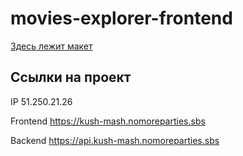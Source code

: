 # movies-explorer-frontend

[Здесь лежит макет](https://drive.google.com/file/d/16EehAkxKaryJtKdKe2U0BVKdB2Z-chwN/view?usp=sharing)

## Ссылки на проект

IP 51.250.21.26

Frontend https://kush-mash.nomoreparties.sbs

Backend https://api.kush-mash.nomoreparties.sbs
